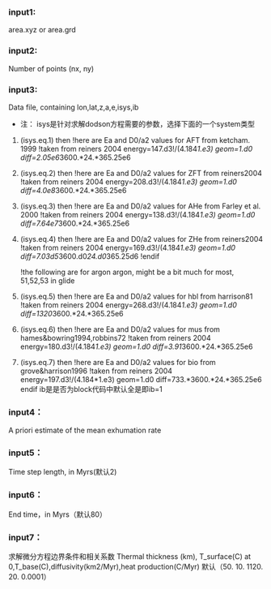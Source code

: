 ### input1:
area.xyz or area.grd
### input2:
Number of points (nx, ny)
### input3:
Data file, containing lon,lat,z,a,e,isys,ib
* 注：
isys是针对求解dodson方程需要的参数，选择下面的一个system类型

1. (isys.eq.1) then
!here are Ea and D0/a2 values for AFT from ketcham. 1999
!taken from reiners 2004
      energy=147.d3!/(4.184*1.e3)
      geom=1.d0
      diff=2.05e6*3600.*24.*365.25e6 

2. (isys.eq.2) then
!here are Ea and D0/a2 values for ZFT from reiners2004
!taken from reiners 2004
      energy=208.d3!/(4.184*1.e3)
      geom=1.d0
      diff=4.0e8*3600.*24.*365.25e6
3. (isys.eq.3) then
!here are Ea and D0/a2 values for AHe from Farley et al. 2000
!taken from reiners 2004
      energy=138.d3!/(4.184*1.e3)
      geom=1.d0
      diff=7.64e7*3600.*24.*365.25e6
4. (isys.eq.4) then
!here are Ea and D0/a2 values for ZHe from reiners2004
!taken from reiners 2004
      energy=169.d3!/(4.184*1.e3)
      geom=1.d0
      diff=7.03d5*3600.d0*24.d0*365.25d6
      !endif
      
      !the following are for argon argon, might be a bit much for most, 51,52,53 in glide
5. (isys.eq.5) then
!here are Ea and D0/a2 values for hbl from harrison81
!taken from reiners 2004
      energy=268.d3!/(4.184*1.e3)
      geom=1.d0
      diff=1320*3600.*24.*365.25e6
6. (isys.eq.6) then
!here are Ea and D0/a2 values for mus from hames&bowring1994,robbins72
!taken from reiners 2004
      energy=180.d3!/(4.184*1.e3)
      geom=1.d0
      diff=3.91*3600.*24.*365.25e6
7. (isys.eq.7) then
!here are Ea and D0/a2 values for bio from grove&harrison1996
!taken from reiners 2004
      energy=197.d3!/(4.184*1.e3)
      geom=1.d0
      diff=733.*3600.*24.*365.25e6
      endif
ib是是否为block代码中默认全是即ib=1

### input4：
A priori estimate of the mean exhumation rate
### input5：
Time step length, in Myrs(默认2)
### input6：
End time，in Myrs（默认80）
### input7：
求解微分方程边界条件和相关系数
Thermal thickness (km), T_surface(C) at 0,T_base(C),diffusivity(km2/Myr),heat production(C/Myr)
默认（50. 10. 1120. 20. 0.0001）


